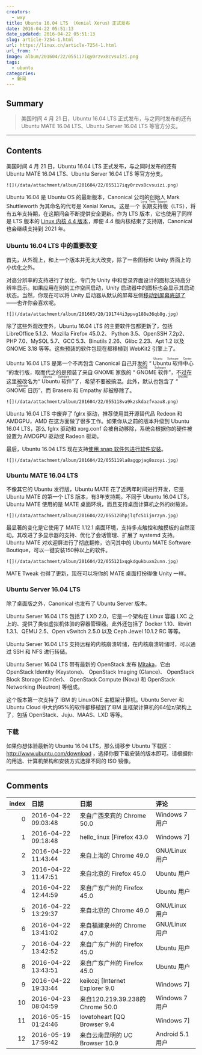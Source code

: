 ```yaml
---
creators:
  - wxy
title: Ubuntu 16.04 LTS （Xenial Xerus）正式发布
date: 2016-04-22 05:51:13
date_updated: 2016-04-22 05:51:13
slug: article-7254-1.html
url: https://linux.cn/article-7254-1.html
url_from: ''
image: album/201604/22/055117iqy0rzvx8cvsuizi.png
tags:
  - ubuntu
categories:
  - 新闻
---
```


## Summary

> 美国时间 4 月 21 日，Ubuntu 16.04 LTS 正式发布，与之同时发布的还有 Ubuntu MATE 16.04 LTS、Ubuntu Server 16.04 LTS 等官方分支。

***

<!-- more -->

## Contents

美国时间 4 月 21 日，Ubuntu 16.04 LTS 正式发布，与之同时发布的还有 Ubuntu MATE 16.04 LTS、Ubuntu Server 16.04 LTS 等官方分支。

`![](/data/attachment/album/201604/22/055117iqy0rzvx8cvsuizi.png)`

Ubuntu 16.04 是 Ubuntu OS 的最新版本，Canonical 公司的创始人 Mark Shuttleworth 为其命名的代号是 Xenial Xerus。这是一个<ruby> 长期支持版 <rp>  （ </rp> <rt>  Long Term Support </rt> <rp>  ） </rp></ruby>（LTS），将有五年支持期，在这期间会不断提供安全更新。作为 LTS 版本，它也使用了同样是 LTS 版本的 [Linux 内核 4.4 版本](https://linux.cn/article-6875-1.html)，即便 4.4 版内核结束了支持期，Canonical 也会继续支持到 2021 年。

### Ubuntu 16.04 LTS 中的重要改变

首先，从外观上，和上一个版本并无太大改变，除了一些图标和 Unity 界面上的小优化之外。

对高分辨率的支持进行了优化，专门为 Unity 中和登录界面设计的图标支持高分辨率显示。如果应用在别的工作空间启动，Unity 启动器中的图标也会显示其启动状态。当然，你现在可以将 Unity 启动器从默认的屏幕左侧[移动到屏幕底部了](https://linux.cn/article-7127-1.html)——也许你会喜欢呢。

`![](/data/attachment/album/201603/20/191744i3ppvg188e36qb8g.jpg)`

除了这些外观改变外，Ubuntu 16.04 LTS 的主要软件包都更新了，包括 LibreOffice 5.1.2、Mozilla Firefox 45.0.2、 Python 3.5、OpenSSH 7.2p2、PHP 7.0、MySQL 5.7、GCC 5.3、Binutils 2.26、Glibc 2.23、Apt 1.2 以及 GNOME 3.18 等等。这些预装的软件包现在都移植到 WebKit2 引擎上了。

Ubuntu 16.04 LTS 是第一个不再包含 Canonical 自己开发的 “<ruby> Ubuntu 软件中心 <rp>  （ </rp> <rt>  Ubuntu Software Center </rt> <rp>  ） </rp></ruby>”的发行版，取而代之的是预装了来自 GNOME 家族的 “<ruby> GNOME 软件 <rp>  （ </rp> <rt>  GNOME Software </rt> <rp>  ） </rp></ruby>”，不过在这里被改名为“<ruby> Ubuntu 软件 <rp>  （ </rp> <rt>  Ubuntu Software </rt> <rp>  ） </rp></ruby>”了，希望不要被搞混。此外，默认也包含了 “<ruby> GNOME 日历 <rp>  （ </rp> <rt>  GNOME Calendar </rt> <rp>  ） </rp></ruby>”，而 Brasero 和 Empathy 却被移除了。

`![](/data/attachment/album/201604/22/055118va9kzskdazfvaau8.png)`

Ubuntu 16.04 LTS 中废弃了 fglrx 驱动，推荐使用其开源替代品 Redeon 和 AMDGPU，AMD 在这方面做了很多工作。如果你从之前的版本升级到 Ubuntu 16.04 LTS，那么 fglrx 驱动和 xorg.conf 会被自动移除，系统会根据你的硬件被设置为 AMDGPU 驱动或 Radeon 驱动。

最后，Ubuntu 16.04 LTS 现在支持[使用 snap 软件包进行软件安装](https://linux.cn/article-7220-1.html)。

`![](/data/attachment/album/201604/22/055119la8aggpjag8ozoyi.jpg)`

### Ubuntu MATE 16.04 LTS

不像其它的 Ubuntu 发行版，Ubuntu MATE 花了近两年时间进行开发，它是 Ubuntu MATE 的第一个 LTS 版本，有3年支持期。不同于 Ubuntu 16.04 LTS，Ubuntu MATE 使用的是 MATE 桌面环境，而且支持桌面计算机之外的树莓派。

`![](/data/attachment/album/201604/22/055120hpjlqfc51ijnrzyn.jpg)`

最显著的变化是它使用了 MATE 1.12.1 桌面环境，支持多点触控和触摸板的自然滚动。其改进了多显示器的支持、优化了会话管理、扩展了 systemd 支持。Ubuntu MATE 对欢迎屏进行了彻底翻修，访问其中的 Ubuntu MATE Software Boutique，可以一键安装150种以上的软件。

`![](/data/attachment/album/201604/22/055121xqgkdgukbuxn2unn.jpg)`

MATE Tweak 也得了更新，现在可以将你的 MATE 桌面打扮得像 Unity 一样。

### Ubuntu Server 16.04 LTS

除了桌面版之外，Canonical 也发布了 Ubuntu Server 版本。

Ubuntu Server 16.04 LTS 包括了 LXD 2.0，它是一个架构在 Linux 容器 LXC 之上的、提供了类似虚拟机体验的容器管理器。此外还包括了 Docker 1.10、libvirt 1.3.1、QEMU 2.5、Open vSwitch 2.5.0 以及 Ceph Jewel 10.1.2 RC 等等。

Ubuntu Server 16.04 LTS 支持远程的内核崩溃转储，在内核崩溃转储时，可以通过 SSH 和 NFS 进行转储。

Ubuntu Server 16.04 LTS 带有最新的 OpenStack 发布 [Mitaka](http://releases.openstack.org/mitaka/)，它由 OpenStack Identity (Keystone)、 OpenStack Imaging (Glance)、 OpenStack Block Storage (Cinder)、 OpenStack Compute (Nova) 和 OpenStack Networking (Neutron) 等组成。

这个版本第一次支持了 IBM 的 LinuxONE 主框架计算机。Ubuntu Server 和 Ubuntu Cloud 中大约95%的软件都移植到了IBM 主框架计算机的64位z/架构上了，包括 OpenStack、Juju、MAAS、LXD 等等。

### 下载

如果你想体验最新的 Ubuntu 16.04 LTS，那么请移步 Ubuntu 下载区：<http://www.ubuntu.com/download> ，选择你要下载安装的版本即可。请根据你的用途、计算机架构和安装方式选择不同的 ISO 镜像。

***

## Comments

|   index | 日期                | 日期                                            | 评论                                                                                                                 |
|--------:|:--------------------|:------------------------------------------------|:---------------------------------------------------------------------------------------------------------------------|
|       0 | 2016-04-22 09:03:48 | 来自广西来宾的 Chrome 50.0|Windows 7 用户       | 也就LTS能用，其他的错误成狗                                                                                          |
|       1 | 2016-04-22 09:18:48 | hello_linux [Firefox 43.0|Windows 7]            | wow,看起来高大上，用起来不知道怎么样？                                                                               |
|       2 | 2016-04-22 11:43:44 | 来自上海的 Chrome 49.0|GNU/Linux 用户           | 15.04的什么时候能收到升级的推送呢？检查了好多遍了 都还没有                                                           |
|       3 | 2016-04-22 11:47:51 | 来自北京的 Firefox 45.0|Ubuntu 用户             | 有人知道怎么安装搜狗输入法吗？双击没反应啊                                                                           |
|       4 | 2016-04-22 12:44:59 | 来自广东广州的 Firefox 45.0|Ubuntu 用户         | 等16.04.1的时候再升级会安全很多，每次新版刚放出来都是一堆问题                                                        |
|       5 | 2016-04-22 13:29:37 | 来自北京的 Chrome 49.0|GNU/Linux 用户           | 百度一下，有方法                                                                                                     |
|       6 | 2016-04-22 13:41:02 | 来自福建泉州的 Chrome 47.0|GNU/Linux 用户       | 蛋疼...从14.04升级到16.04后, &quot;v&quot;键没法用, 只有keyrelease 没有keypress event. 长按v倒是会出来               |
|       7 | 2016-04-22 13:42:52 | 来自广东广州的 Firefox 45.0|Ubuntu 用户         | 15.04要先升级到15.10。&nbsp;&nbsp;只有14.04和15.10能直接升级到16.04。 而且14.04要等到16.04.1的时候才会收到升级提醒。 |
|       8 | 2016-04-22 13:43:51 | 来自广东广州的 Firefox 45.0|Ubuntu 用户         | 不会啊，最近的几个非lts版本技术架构改变很小，所以很稳定。 以前非lts版本变化太大，所以各种问题。                      |
|       9 | 2016-04-22 19:33:44 | keikozj [Internet Explorer 9.0|Windows 7]       | 下下来尝鲜啊，呵呵                                                                                                   |
|      10 | 2016-04-23 08:04:59 | 来自120.219.39.238的 Chrome 50.0|Windows 7 用户 | 感觉不粗，看看                                                                                                       |
|      11 | 2016-05-15 01:24:46 | lovetoheart [QQ Browser 9.4|Windows 7]          | 上面哪透明的效果设置过的吧，没设置之前丑得一逼                                                                       |
|      12 | 2016-05-19 17:59:42 | 来自云南昆明的 UC Browser 10.9|Android 5.1 用户 | gnome版VMware登录后鼠标就动不了了！                                                                                  |
